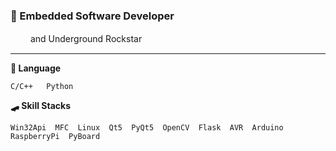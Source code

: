 ### 📳 Embedded Software Developer

　　 and Underground Rockstar
    
---
**💯 Language**

    C/C++   Python


**🛹 Skill Stacks**

    Win32Api  MFC  Linux  Qt5  PyQt5  OpenCV  Flask  AVR  Arduino  RaspberryPi  PyBoard
　
 　
